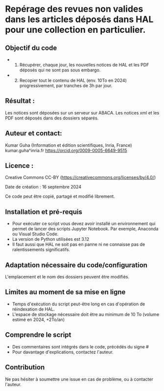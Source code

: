 # Repérage des revues non valides dans les articles déposés dans HAL pour une collection en particulier.

## Objectif du code
* 1. Récupérer, chaque jour, les nouvelles notices de HAL et les PDF déposés qui ne sont pas sous embargo.
* 2. Recopier tout le contenu de HAL (env. 10To en 2024) progressivement, par tranches de 3h par jour.
## Résultat : 
Les notices sont déposées sur un serveur sur ABACA.
Les notices xml et les PDF sont déposés dans des dossiers séparés.

## Auteur et contact: 
Kumar Guha (Information et édition scientifiques, Inria, France) 
kumar.guha^inria.fr
https://orcid.org/0009-0005-6649-9515

## Licence : 
Creative Commons CC-BY (https://creativecommons.org/licenses/by/4.0/)

Date de création : 16 septembre 2024

Ce code peut être copié, partagé et modifié librement.

## Installation et pré-requis
* Pour exécuter ce script vous devez avoir installé un environnement qui permet de lancer des scripts Jupyter Notebook. Par exemple, Anaconda ou Visual Studio Code.
* La version de Python utilisées est 3.12
* Il faut aussi que HAL ne soit pas en panne ni ne connaisse pas de ralentissements significatifs.


## Adaptation nécessaire du code/configuration

L'emplacement et le nom des dossiers peuvent être modifiés.

## Limites au moment de sa mise en ligne

* Temps d'exécution du script peut-être long en cas d'opération de réindexation de HAL.
* L'espace de stockage nécessaire doit être au minimum de 10 To (volume estimé en 2024, +2To/an)

## Comprendre le script
* Des commentaires sont intégrés dans le code, précédés du signe #
* Pour davantage d'explications, contactez l'auteur.

## Contribution
Ne pas hésiter à soumettre une issue en cas de problème, ou à contacter l'auteur.